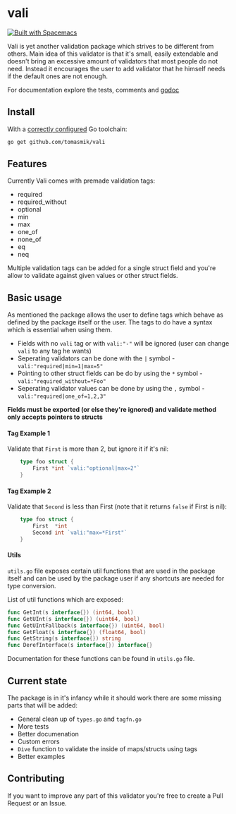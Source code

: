 # vali
[![Built with Spacemacs](https://cdn.rawgit.com/syl20bnr/spacemacs/442d025779da2f62fc86c2082703697714db6514/assets/spacemacs-badge.svg)](http://spacemacs.org)

Vali is yet another validation package which strives to be different from others.
Main idea of this validator is that it's small, easily extendable and doesn't bring
an excessive amount of validators that most people do not need. Instead it
encourages the user to add validator that he himself needs if the default ones are not enough.

For documentation explore the tests, comments and [godoc](https://pkg.go.dev/github.com/tomasmik/vali?tab=doc)

## Install

With a [correctly configured](https://golang.org/doc/install#testing) Go toolchain:

```sh
go get github.com/tomasmik/vali
```

## Features

Currently Vali comes with premade validation tags:
* required
* required_without
* optional
* min
* max
* one_of
* none_of
* eq
* neq

Multiple validation tags can be added for a single struct field
and you're allow to validate against given values or other struct fields.

## Basic usage

As mentioned the package allows the user to define tags which
behave as defined by the package itself or the user.
The tags to do have a syntax which is essential when using them.

* Fields with no `vali` tag or with `vali:"-"` will be ignored (user can change `vali` to any tag he wants)
* Seperating validators can be done with the `|` symbol - `vali:"required|min=1|max=5"`
* Pointing to other struct fields can be do by using the `*` symbol - `vali:"required_without=*Foo"`
* Seperating validator values can be done by using the `,` symbol - `vali:"required|one_of=1,2,3"`

**Fields must be exported (or else they're ignored) and validate method only accepts pointers to structs**

#### Tag Example 1

Validate that `First` is more than 2, but ignore it if it's nil:

```go
	type foo struct {
		First *int `vali:"optional|max=2"`
	}
```

#### Tag Example 2

Validate that `Second` is less than First (note that it returns `false` if First is nil):

```go
	type foo struct {
		First  *int
		Second int `vali:"max=*First"`
	}
```

#### Utils 

`utils.go` file exposes certain util functions that are used in the package itself
and can be used by the package user if any shortcuts are needed for type conversion.

List of util functions which are exposed:

```go
func GetInt(s interface{}) (int64, bool)
func GetUInt(s interface{}) (uint64, bool) 
func GetUIntFallback(s interface{}) (uint64, bool)
func GetFloat(s interface{}) (float64, bool)
func GetString(s interface{}) string 
func DerefInterface(s interface{}) interface{} 
```

Documentation for these functions can be found in `utils.go` file.

## Current state

The package is in it's infancy while it should work
there are some missing parts that will be added:

* General clean up of `types.go` and `tagfn.go`
* More tests
* Better documenation
* Custom errors
* `Dive` function to validate the inside of maps/structs using tags
* Better examples

## Contributing
If you want to improve any part of this validator you're free to create a Pull Request or an Issue.
